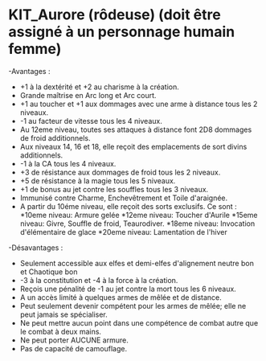 # KIT_Aurore (rôdeuse) (doit être assigné à un personnage humain femme)

-Avantages :
-  +1 à la dextérité et +2 au charisme à la création.
-  Grande maîtrise en Arc long et Arc court.
-  +1 au toucher et +1 aux dommages avec une arme à distance tous les 2 niveaux.
-  -1 au facteur de vitesse tous les 4 niveaux.
-  Au 12eme niveau, toutes ses attaques à distance font 2D8 dommages de froid additionnels.
-  Aux niveaux 14, 16 et 18, elle reçoit des emplacements de sort divins additionnels.
-  -1 à la CA tous les 4 niveaux.
-  +3 de résistance aux dommages de froid tous les 2 niveaux.
-  +5 de résistance à la magie tous les 5 niveaux.
-  +1 de bonus au jet contre les souffles tous les 3 niveaux.
-  Immunisé contre Charme, Enchevêtrement et Toile d'araignée.
-  A partir du 10éme niveau, elle reçoit des sorts exclusifs. Ce sont :
*10eme niveau: Armure gelée
*12eme niveau: Toucher d'Aurile
*15eme niveau: Givre, Souffle de froid, Teaurodiver.
*18eme niveau: Invocation d'élémentaire de glace
*20eme niveau: Lamentation de l'hiver

-Désavantages :
-  Seulement accessible aux elfes et demi-elfes d'alignement neutre bon et Chaotique bon
-  -3 à la constitution et -4 à la force à la création.
-  Reçois une pénalité de -1 au jet contre la mort tous les 6 niveaux.
-  A un accès limité à quelques armes de mêlée et de distance.
-  Peut seulement devenir compétent pour les armes de mêlée; elle ne peut jamais se spécialiser.
-  Ne peut mettre aucun point dans une compétence de combat autre que le combat à deux mains.
-  Ne peut porter AUCUNE armure.
-  Pas de capacité de camouflage.

